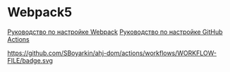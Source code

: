 # Webpack5

[Руководство по настройке Webpack](https://webpack.js.org/guides/)
[Руководство по настройке GitHub Actions](https://docs.github.com/en/actions/quickstart)

https://github.com/SBoyarkin/ahj-dom/actions/workflows/WORKFLOW-FILE/badge.svg


